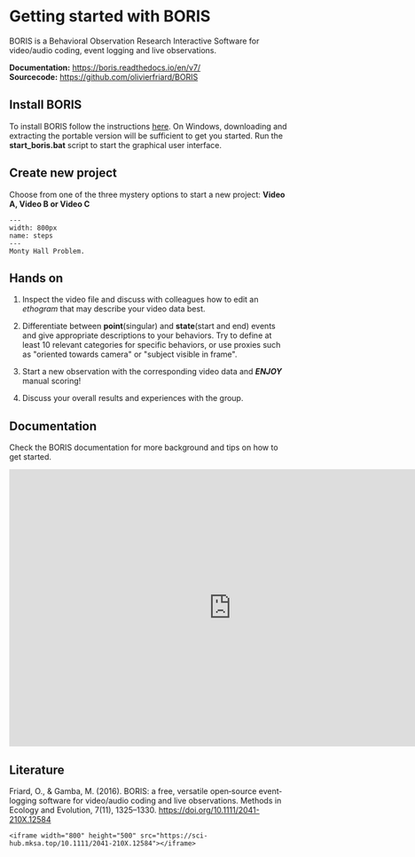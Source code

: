 # Getting started with BORIS

BORIS is a Behavioral Observation Research Interactive Software for video/audio coding, event logging and live observations.

**Documentation:** https://boris.readthedocs.io/en/v7/  
**Sourcecode:** https://github.com/olivierfriard/BORIS


## Install BORIS
To install BORIS follow the instructions [here](http://www.boris.unito.it/pages/download_win). On Windows, downloading and extracting the portable version will be sufficient to get you started. Run the **start_boris.bat** script to start the graphical user interface.

## Create new project
Choose from one of the three mystery options to start a new project:
**Video A, Video B or Video C**

```{figure} content/montyhall.jpg
---
width: 800px
name: steps
---
Monty Hall Problem.
```

## Hands on
1. Inspect the video file and discuss with colleagues how to edit an *ethogram* that may describe your video data best.   

2. Differentiate between **point**(singular) and **state**(start and end) events and give appropriate descriptions to your behaviors. Try to define at least 10 relevant categories for specific behaviors, or use proxies such as "oriented towards camera" or "subject visible in frame".
  
3. Start a new observation with the corresponding video data and ***ENJOY*** manual scoring!

4. Discuss your overall results and experiences with the group.


## Documentation
Check the BORIS documentation for more background and tips on how to get started.  

<iframe width="800" height="500" frameborder="0.5" src="https://www.boris.unito.it/pages/video_tutorials.html"></iframe>

## Literature

Friard, O., & Gamba, M. (2016). BORIS: a free, versatile open‐source event‐logging software for video/audio coding and live observations. Methods in Ecology and Evolution, 7(11), 1325–1330. https://doi.org/10.1111/2041-210X.12584
```{toggle}
<iframe width="800" height="500" src="https://sci-hub.mksa.top/10.1111/2041-210X.12584"></iframe>
```